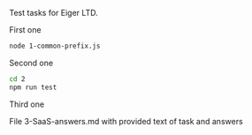 Test tasks for Eiger LTD.

First one
```bash
node 1-common-prefix.js
```

Second one
```bash
cd 2
npm run test
```

Third one

File 3-SaaS-answers.md with provided text of task and answers